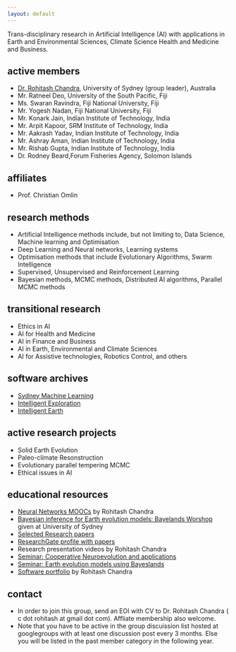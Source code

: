 ```yaml
---
layout: default
--- 
```


Trans-disciplinary research in Artificial Intelligence (AI) with applications in Earth and Environmental Sciences, Climate Science Health and Medicine and Business. 

## active members

* [Dr. Rohitash Chandra](https://sydney.edu.au/science/people/rohitash.chandra.php),   University of Sydney (group leader), Australia 
* Mr. Ratneel Deo, University of the South Pacific, Fiji 
* Ms. Swaran Ravindra, Fiji National University, Fiji 
* Mr. Yogesh Nadan, Fiji National University, Fiji 
* Mr. Konark Jain, Indian Institute of Technology, India
* Mr. Arpit Kapoor, SRM Institute of Technology, India
* Mr. Aakrash Yadav, Indian Institute of Technology, India
* Mr. Ashray Aman, Indian Institute of Technology, India
* Mr. Rishab Gupta, Indian Institute of Technology, India
* Dr. Rodney Beard,Forum Fisheries Agency, Solomon  Islands


## affiliates
* Prof. Christian Omlin





## research methods

* Artificial Intelligence methods include, but not limiting to, Data Science, Machine learning and Optimisation
* Deep Learning and Neural networks, Learning systems
* Optimisation methods that include Evolutionary Algorithms, Swarm Intelligence 
* Supervised, Unsupervised and Reinforcement Learning
* Bayesian methods, MCMC methods, Distributed AI algorithms, Parallel MCMC methods


## transitional research

* Ethics in AI 
* AI for Health and Medicine
* AI in Finance and Business
* AI in Earth, Environmental and Climate Sciences
* AI for Assistive technologies,  Robotics Control,    and others

## software archives
* [Sydney Machine Learning](https://github.com/sydney-machine-learning/ )
* [Intelligent Exploration](https://github.com/intelligent-exploration )
* [Intelligent Earth](https://github.com/intelligentEarth/ ) 

## active research projects 
* Solid Earth Evolution
* Paleo-climate Resonstruction 
* Evolutionary parallel tempering MCMC
* Ethical issues in AI


## educational resources
* [Neural Networks MOOCs](https://rohitashchandra.wordpress.com/2019/02/19/neural-networks-fundamentals-and-applications/) by Rohitash Chandra
* [Bayesian inference for Earth evolution models: Bayelands Worshop](https://www.earthbyte.org/bayeslands-resources/) given at University of Sydney
* [Selected Research papers](https://github.com/rohitash-chandra/research)
* [ResearchGate profile with papers ](https://researchgate.net/profile/Rohitash_Chandra)
*  Research presentation videos by  Rohitash Chandra
  * [Seminar: Cooperative Neuroevolution and applications]()
  * [Seminar: Earth evolution models using Bayeslands]()
* [Software portfolio](https://rohitash-chandra.github.io/portfolio/) by Rohitash Chandra





## contact

* In order to join this group, send an EOI with CV to Dr. Rohitash Chandra ( c dot rohitash at gmail dot com). Affliate membership also welcome.
* Note that you have to be active in the group discuission list hosted at googlegroups with at least one discussion post every 3 months. Else you will be listed in the past member category in the following year. 


